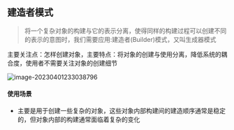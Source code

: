 ## 建造者模式

> 将一个复杂对象的构建与它的表示分离，使得同样的构建过程可以创建不同的表示的意图时，我们需要应用:建造者(Builder)模式，又叫生成器模式

主要关注点：怎样创建对象，主要特点：将对象的创建与使用分离，降低系统的耦合度，使用者不需要关注对象的创建细节

![image-20230401233038796](/Users/guojie/Notes/设计模式/23种设计模式/images/image-20230401233038796.png)

#### 使用场景

* 主要是用于创建一些复杂的对象，这些对象内部构建间的建造顺序通常是稳定的，但对象内部的构建通常面临着复杂的变化
